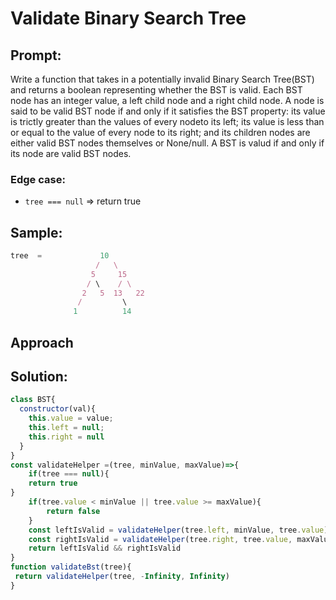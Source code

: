 # Validate Binary Search Tree

## Prompt:
 Write a function that takes in a potentially invalid Binary Search Tree(BST) and returns a boolean representing whether the BST is valid.
 Each BST node has an integer value, a left child node and a right child node. A node is said to be valid BST node if and only if it satisfies the BST property: its value is trictly greater than the values of every nodeto its left; its value is less than or equal to the value of every node to its right; and its children nodes are either valid BST nodes themselves or None/null.
 A BST is valud if and only if its node are valid BST nodes.

### Edge case:
- `tree === null` => return true
 ## Sample:
 ```js
 tree  =             10
                    /   \
                   5     15
                  / \    / \
                 2   5  13   22
                /         \
               1          14
 ```
## Approach

## Solution:

```js
class BST{
  constructor(val){
    this.value = value;
    this.left = null;
    this.right = null
  }
}
const validateHelper =(tree, minValue, maxValue)=>{
	if(tree === null){
	return true
}
	if(tree.value < minValue || tree.value >= maxValue){
		return false
	}
	const leftIsValid = validateHelper(tree.left, minValue, tree.value)
	const rightIsValid = validateHelper(tree.right, tree.value, maxValue)
	return leftIsValid && rightIsValid
}
function validateBst(tree){
 return validateHelper(tree, -Infinity, Infinity)
}


```
